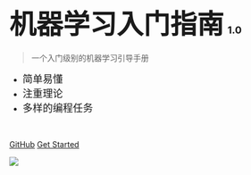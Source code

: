 <!-- _coverpage.md -->

# <font size=10>机器学习入门指南</font> <small><font size=4.5>1.0</font></small>

> 一个入门级别的机器学习引导手册

- <font size=4.5>简单易懂</font>
- <font size=4.5>注重理论</font>
- <font size=4.5>多样的编程任务</font>

<p align="center">
  <a href="https://github.com/LQY-0314"><img src="https://img.shields.io/badge/Github-LQY__0314-A1A1FF?logo=github&logoColor=black&labelColor=white" alt=""></a>
  &nbsp;&nbsp;
  <img src="https://img.shields.io/github/stars/LQY-0314/Docsify-Notebooks" alt=""></a>
  &nbsp;&nbsp;
  <img src="https://img.shields.io/github/license/LQY-0314/Docsify-Notebooks" alt=""></a>
</p>

[GitHub](https://github.com/LQY-0314/Docsify-Notebooks)
[Get Started](README.md)

<!-- 背景图片 -->
![](https://s21.ax1x.com/2024/05/07/pkEbw0s.jpg)